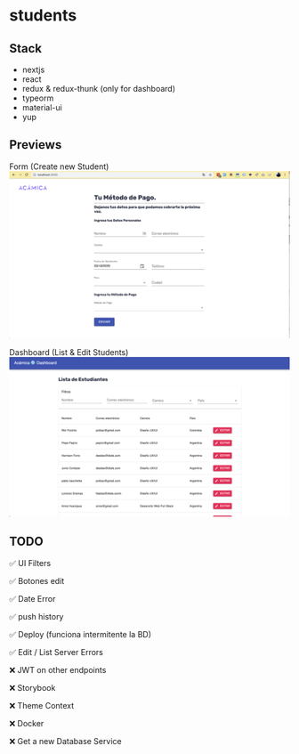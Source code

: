 # students

## Stack

- nextjs
- react
- redux & redux-thunk (only for dashboard)
- typeorm
- material-ui
- yup

## Previews

Form (Create new Student)
![Form](previews/form.png "Form")

Dashboard (List & Edit Students)
![Form](previews/dashboard.png "Form")

## TODO

✅ UI Filters

✅ Botones edit

✅ Date Error

✅ push history

✅ Deploy (funciona intermitente la BD)

✅ Edit / List Server Errors

❌ JWT on other endpoints

❌ Storybook

❌ Theme Context

❌ Docker

❌ Get a new Database Service